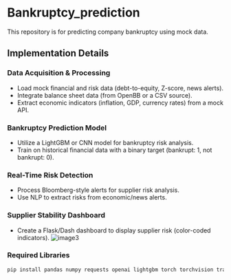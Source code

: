 # Bankruptcy_prediction

This repository is for predicting company bankruptcy using mock data.

## Implementation Details

### Data Acquisition & Processing
- Load mock financial and risk data (debt-to-equity, Z-score, news alerts).
- Integrate balance sheet data (from OpenBB or a CSV source).
- Extract economic indicators (inflation, GDP, currency rates) from a mock API.

### Bankruptcy Prediction Model
- Utilize a LightGBM or CNN model for bankruptcy risk analysis.
- Train on historical financial data with a binary target (bankrupt: 1, not bankrupt: 0).

### Real-Time Risk Detection
- Process Bloomberg-style alerts for supplier risk analysis.
- Use NLP to extract risks from economic/news alerts.

### Supplier Stability Dashboard
- Create a Flask/Dash dashboard to display supplier risk (color-coded indicators).
![image3](https://github.com/user-attachments/assets/70776b81-ca8f-49eb-abc2-4fef7d224757)


### Required Libraries
```bash
pip install pandas numpy requests openai lightgbm torch torchvision transformers dash flask
